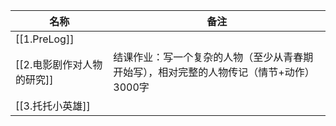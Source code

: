 | 名称                     | 备注 |
| ------------------------ | ---- |
| [[1.PreLog]]               |      |
| [[2.电影剧作对人物的研究]] |   结课作业：写一个复杂的人物（至少从青春期开始写），相对完整的人物传记（情节+动作）3000字   |
| [[3.托托小英雄]]           |      |

